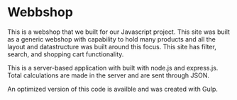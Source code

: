 # Webbshop

This is a webshop that we built for our Javascript project.
This site was built as a generic webshop with capability to hold many products and all the layout and datastructure was built around this focus. This site has filter, search, and shopping cart functionality. 

This is a server-based application with built with node.js and express.js.
Total calculations are made in the server and are sent through JSON.

An optimized version of this code is availble and was created with Gulp.
